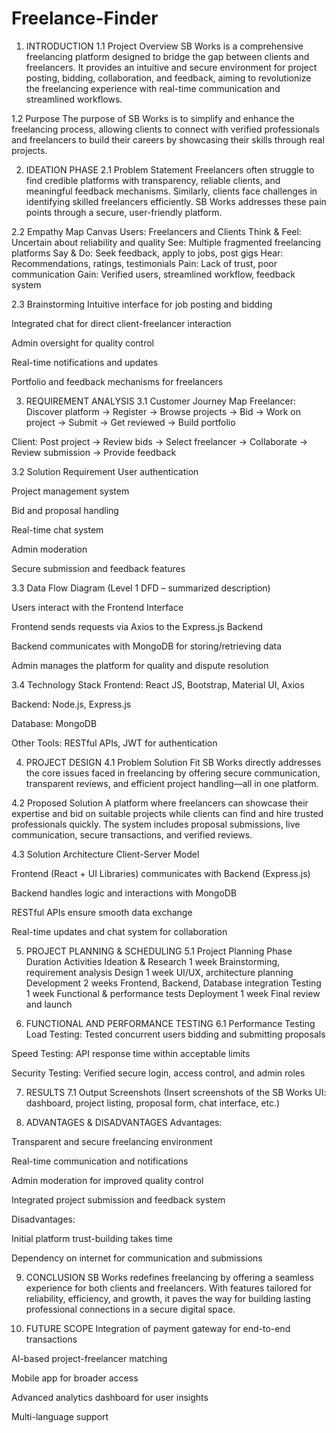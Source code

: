 # Freelance-Finder
1. INTRODUCTION
1.1 Project Overview
SB Works is a comprehensive freelancing platform designed to bridge the gap between clients and freelancers. It provides an intuitive and secure environment for project posting, bidding, collaboration, and feedback, aiming to revolutionize the freelancing experience with real-time communication and streamlined workflows.

1.2 Purpose
The purpose of SB Works is to simplify and enhance the freelancing process, allowing clients to connect with verified professionals and freelancers to build their careers by showcasing their skills through real projects.

2. IDEATION PHASE
2.1 Problem Statement
Freelancers often struggle to find credible platforms with transparency, reliable clients, and meaningful feedback mechanisms. Similarly, clients face challenges in identifying skilled freelancers efficiently. SB Works addresses these pain points through a secure, user-friendly platform.

2.2 Empathy Map Canvas
Users: Freelancers and Clients
Think & Feel: Uncertain about reliability and quality
See: Multiple fragmented freelancing platforms
Say & Do: Seek feedback, apply to jobs, post gigs
Hear: Recommendations, ratings, testimonials
Pain: Lack of trust, poor communication
Gain: Verified users, streamlined workflow, feedback system

2.3 Brainstorming
Intuitive interface for job posting and bidding

Integrated chat for direct client-freelancer interaction

Admin oversight for quality control

Real-time notifications and updates

Portfolio and feedback mechanisms for freelancers

3. REQUIREMENT ANALYSIS
3.1 Customer Journey Map
Freelancer:
Discover platform → Register → Browse projects → Bid → Work on project → Submit → Get reviewed → Build portfolio

Client:
Post project → Review bids → Select freelancer → Collaborate → Review submission → Provide feedback

3.2 Solution Requirement
User authentication

Project management system

Bid and proposal handling

Real-time chat system

Admin moderation

Secure submission and feedback features

3.3 Data Flow Diagram
(Level 1 DFD – summarized description)

Users interact with the Frontend Interface

Frontend sends requests via Axios to the Express.js Backend

Backend communicates with MongoDB for storing/retrieving data

Admin manages the platform for quality and dispute resolution

3.4 Technology Stack
Frontend: React JS, Bootstrap, Material UI, Axios

Backend: Node.js, Express.js

Database: MongoDB

Other Tools: RESTful APIs, JWT for authentication

4. PROJECT DESIGN
4.1 Problem Solution Fit
SB Works directly addresses the core issues faced in freelancing by offering secure communication, transparent reviews, and efficient project handling—all in one platform.

4.2 Proposed Solution
A platform where freelancers can showcase their expertise and bid on suitable projects while clients can find and hire trusted professionals quickly. The system includes proposal submissions, live communication, secure transactions, and verified reviews.

4.3 Solution Architecture
Client-Server Model

Frontend (React + UI Libraries) communicates with Backend (Express.js)

Backend handles logic and interactions with MongoDB

RESTful APIs ensure smooth data exchange

Real-time updates and chat system for collaboration

5. PROJECT PLANNING & SCHEDULING
5.1 Project Planning
Phase	Duration	Activities
Ideation & Research	1 week	Brainstorming, requirement analysis
Design	1 week	UI/UX, architecture planning
Development	2 weeks	Frontend, Backend, Database integration
Testing	1 week	Functional & performance tests
Deployment	1 week	Final review and launch

6. FUNCTIONAL AND PERFORMANCE TESTING
6.1 Performance Testing
Load Testing: Tested concurrent users bidding and submitting proposals

Speed Testing: API response time within acceptable limits

Security Testing: Verified secure login, access control, and admin roles

7. RESULTS
7.1 Output Screenshots
(Insert screenshots of the SB Works UI: dashboard, project listing, proposal form, chat interface, etc.)

8. ADVANTAGES & DISADVANTAGES
Advantages:

Transparent and secure freelancing environment

Real-time communication and notifications

Admin moderation for improved quality control

Integrated project submission and feedback system

Disadvantages:

Initial platform trust-building takes time

Dependency on internet for communication and submissions

9. CONCLUSION
SB Works redefines freelancing by offering a seamless experience for both clients and freelancers. With features tailored for reliability, efficiency, and growth, it paves the way for building lasting professional connections in a secure digital space.

10. FUTURE SCOPE
Integration of payment gateway for end-to-end transactions

AI-based project-freelancer matching

Mobile app for broader access

Advanced analytics dashboard for user insights

Multi-language support
